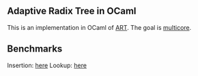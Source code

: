 ## Adaptive Radix Tree in OCaml

This is an implementation in OCaml of [ART](https://db.in.tum.de/~leis/papers/ART.pdf).
The goal is [multicore](https://db.in.tum.de/~leis/papers/artsync.pdf).

## Benchmarks

Insertion: [here](https://dinosaure.github.io/art/bench/insert.html)
Lookup: [here](https://dinosaure.github.io/art/bench/find.html)
